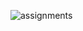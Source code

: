 
![assignments](https://github.com/shreeshailaya/c-dac/blob/main/Operating%20system/Media/Assignments/6july_day5.png)

